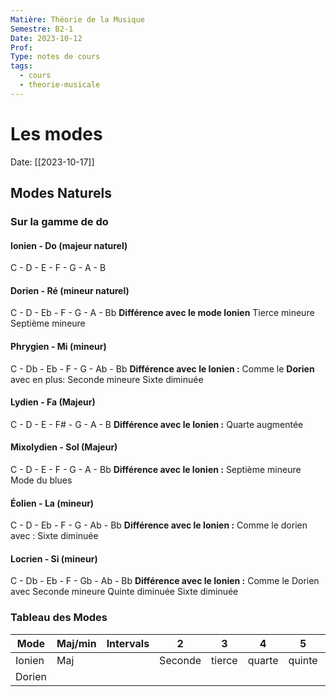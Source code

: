 ```yaml
---
Matière: Théorie de la Musique
Semestre: B2-1
Date: 2023-10-12
Prof: 
Type: notes de cours
tags:
  - cours
  - theorie-musicale
---
```

# Les modes
Date: [[2023-10-17]] 

## Modes Naturels
### Sur la gamme de do
#### Ionien - Do (majeur naturel)
C - D - E - F - G - A - B
#### Dorien - Ré (mineur naturel) 
C - D - Eb - F - G - A - Bb
**Différence avec le mode Ionien**
Tierce mineure 
Septième mineure
#### Phrygien - Mi (mineur)
C - Db - Eb - F - G - Ab - Bb
**Différence avec le Ionien :**
Comme le **Dorien** avec en plus: 
Seconde mineure
Sixte diminuée
#### Lydien - Fa (Majeur)
C - D - E - F# - G - A - B
**Différence avec le Ionien :**
Quarte augmentée
#### Mixolydien - Sol (Majeur)
C - D - E - F - G - A - Bb
**Différence avec le Ionien :**
Septième mineure
Mode du blues 
#### Éolien - La (mineur)
C - D - Eb - F - G - Ab - Bb 
**Différence avec le Ionien :**
Comme le dorien avec :
Sixte diminuée 
#### Locrien - Si (mineur)
C - Db - Eb - F - Gb - Ab - Bb 
**Différence avec le Ionien :**
Comme le Dorien avec 
Seconde mineure 
Quinte diminuée
Sixte diminuée

### Tableau des Modes
| Mode   | Maj/min | Intervals | 2       | 3      | 4      | 5      | 6     | 7        |
| ------ | ------- | --------- | ------- | ------ | ------ | ------ | ----- | -------- |
| Ionien | Maj     |           | Seconde | tierce | quarte | quinte | sixte | septième |
| Dorien |         |           |         |        |        |        |       |          |
